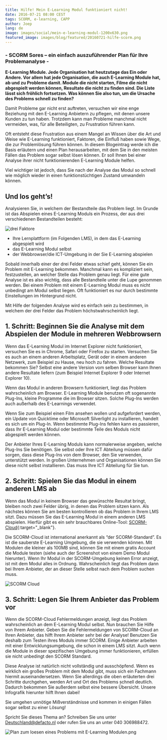 ```yaml
---
title: Hilfe! Mein E-Learning Modul funktioniert nicht! 
date: 2016-07-21 08:00 CEST
tags: SCORM, e-learning, CAPP
author: Joep
lang: de
image: images/social/mein-e-learning-modul-1200x630.png
featured_image: images/blog/featured/20160721-hilfe-scorm.png
---
```


### - SCORM Sores – ein einfach auszuführender Plan für Ihre Problemanalyse -

**E-Learning Module. Jede Organisation hat heutzutage das Ein oder Andere. Vor allem hat jede Organisation, die auch E-Learning Module hat, ab und zu Probleme damit. Module die nicht starten, Filme die nicht abgespielt werden können, Resultate die nicht zu finden sind. Die Liste lässt sich fröhlich fortsetzen. Was können Sie also tun, um die Ursache des Problems schnell zu finden?**

Damit Probleme gar nicht erst auftreten, versuchen wir eine enge Beziehung mit den E-Learning Anbietern zu pflegen, mit denen unsere Kunden zu tun haben. Trotzdem kann man Probleme manchmal nicht vermeiden, was, für alle Beteiligten, zu Frustration führen kann.

Oft entsteht diese Frustration aus einem Mangel an Wissen über die Art und Weise wie E-Learning funktioniert, Faktoren, die Einfluß haben sowie Wege, die zur Problemlösung führen können. In diesem Blogeintrag werde ich die Basis erläutern und einen Plan herausarbeiten, mit dem Sie in den meisten Fällen das Problem sogar selbst lösen können. Er soll Ihnen bei einer Analyse ihrer nicht funktionierenden E-Learning Module helfen.

Viel wichtiger ist jedoch, dass Sie nach der Analyse das Modul so schnell wie möglich wieder in einen funktionstüchtigen Zustand umwandeln können.

## Und los geht’s!

Analysieren Sie, in welchem der Bestandteile das Problem liegt. Im Grunde ist das Abspielen eines E-Learning Moduls ein Prozess, der aus drei verschiedenen Bestandteilen besteht:

![drei Faktore](/images/blog/drei-faktore.png)

- Ihre Lernplattform (im Folgenden LMS), in dem das E-Learning abgespielt wird
- das E-Learning Modul selbst
- der Webbrowser/die ICT-Umgebung in der Sie E-Learning abspielen

Sobald innerhalb einer der drei Felder etwas schief geht, können Sie ein Problem mit E-Learning bekommen. Manchmal kann es kompliziert sein, festzustellen, an welcher Stelle das Problem genau liegt. Für eine gute Analyse ist es also wichtig, dass alle Bestandteile unter die Lupe genommen werden. Bei einem Problem mit einem E-Learning Modul muss es nicht unbedingt am Modul selbst liegen. Oft funktioniert es nur durch bestimmte Einstellungen im Hintergrund nicht.

Mit Hilfe der folgenden Analyse wird es einfach sein zu bestimmen, in welchem der drei Felder das Problem höchstwahrscheinlich liegt.

## 1. Schritt: Beginnen Sie die Analyse mit dem Abspielen der Module in mehreren Webbrowsern

Wenn das E-Learning Modul im Internet Explorer nicht funktioniert, versuchen Sie es in Chrome, Safari oder Firefox zu starten. Versuchen Sie es auch an einem anderen Arbeitsplatz, Gerät oder in einem anderen Netzwerk, zum Beispiel zu Hause, neu hoch zu fahren. Welche Resultate bekommen Sie? Selbst eine andere Version vom selben Browser kann Ihnen andere Resultate liefern (zum Beispiel Internet Explorer 9 oder Internet Explorer 10).

Wenn das Modul in anderen Browsern funktioniert, liegt das Problem wahrscheinlich am Browser. E-Learning Module benutzen oft sogenannte Plug-Ins, kleine Programme die im Browser sitzen. Solche Plug-Ins werden auch außerhalb des E-Learnings verwendet.

Wenn Sie zum Beispiel einen Film ansehen wollen und aufgefordert werden, ein Update von Quicktime oder Microsoft Silverlight zu installieren, handelt es sich um ein Plug-In. Wenn bestimmte Plug-Ins fehlen kann es passieren, dass Ihr E-Learning Modul oder bestimmte Teile des Moduls nicht abgespielt werden können.

Der Anbieter Ihres E-Learning Moduls kann normalerweise angeben, welche Plug-Ins Sie benötigen. Sie selbst oder Ihre ICT Abteilung müssen dafür sorgen, dass diese Plug-Ins von dem Browser, den Sie verwenden, unterstützt werden. In großen Unternehmen und Organisationen können Sie diese nicht selbst installieren. Das muss Ihre ICT Abteilung für Sie tun.

## 2. Schritt: Spielen Sie das Modul in einem anderen LMS ab

Wenn das Modul in keinem Browser das gewünschte Resultat bringt, bleiben noch zwei Felder übrig, in denen das Problem sitzen kann. Als nächstes können Sie am besten kontrollieren ob das Problem in Ihrem LMS sitzt. Dazu müssen Sie das E-Learning Modul in einem anderen LMS abspielen. Hierfür gibt es ein sehr brauchbares Online-Tool: [SCORM-Cloud](https://cloud.scorm.com/){:target="_blank"}.

Die SCORM-Cloud ist international anerkannt als “der SCORM-Standard”. Es ist die sauberste E-Learning Umgebung, die sie verwenden können. Mit Modulen die kleiner als 100MB sind, können Sie mit einem gratis Account die Module testen (siehe auch der Screenshot von einem Demo Modul hierunter). Wenn Ihr Modul in der SCORM-Umgebung keinen Error anzeigt, ist mit dem Modul alles in Ordnung. Wahrscheinlich liegt das Problem dann bei Ihrem Anbieter, der an dieser Stelle selbst nach dem Problem suchen muss.

![SCORM Cloud](/images/blog/scorm-cloud.png)

## 3. Schritt: Legen Sie Ihrem Anbieter das Problem vor

Wenn die SCORM-Cloud Fehlermeldungen anzeigt, liegt das Problem wahrscheinlich an dem E-Learning Modul selbst. Nun brauchen Sie Hilfe von Ihrem Anbieter. Geben Sie die Fehlermeldungen von SCORM-Cloud an Ihren Anbieter, das hilft Ihrem Anbieter sehr bei der Analyse! Benutzen Sie deshalb zum Testen ihres Moduls immer SCORM. Einige Anbieter arbeiten mit einer Entwicklungsumgebung, die schon in einem LMS sitzt. Auch wenn die Module in dieser spezifischen Umgebung immer funktionieren, erfüllen sie nicht unbedingt den SCORM Standard.

Diese Analyse ist natürlich nicht vollständig und ausschöpfend. Wenn es wirklich ein großes Problem mit dem Modul gibt, muss sich ein Fachmann hiermit auseinandersetzen. Wenn Sie allerdings die oben erläuterten drei Schritte durchgehen, werden Art und Ort des Problems schnell deutlich. Dadurch bekommen Sie außerdem selbst eine bessere Übersicht. Unsere Infografik hierunter hilft Ihnen dabei!

Sie umgehen unnötige Mißverständnisse und kommen in einigen Fällen sogar selbst zu einer Lösung!

Spricht Sie dieses Thema an? Schreiben Sie uns unter [Deutschland@defacto.nl](mailto:deutschland@defacto.nl) oder rufen Sie uns an unter 040 306988472.

![Plan zum loesen eines Problems mit E-Learning Modulen.png](/images/blog/plan-zum-loesen-eines-problems-mit-e-learning-modulen.png)
